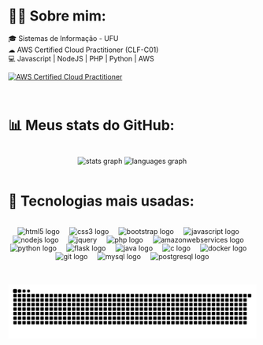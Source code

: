 <!-- imagem header
  <img width=100% src="https://capsule-render.vercel.app/api?type=waving&color=356194&height=120&section=header"/>

<br clear="both">



  mensagem boas-vindas
[![Typing SVG](https://readme-typing-svg.herokuapp.com/?color=4B8EDA&size=38&center=true&vCenter=true&width=1000&lines=Hello+World+!👋+Sou+o+Guilherme+Kameoka;Sejam+bem+vindos+ao+meu+GitHub!)](https://git.io/typing-svg)

<br clear="both">

-->


<!-- sobre mim -->
<div align="left">
<h1>👨‍💻 Sobre mim:</h1>
  
<p>
  🎓 Sistemas de Informação - UFU<br>
   ☁ AWS Certified Cloud Practitioner (CLF-C01)<br>
  💻 Javascript | NodeJS | PHP | Python | AWS <br>
<p></p>

<a href="https://www.credly.com/badges/be5f81b9-98db-4fd6-a034-b57a81815f07/public_url">
<img src="https://images.credly.com/size/680x680/images/00634f82-b07f-4bbd-a6bb-53de397fc3a6/image.png" alt="AWS Certified Cloud Practitioner" style="width: 150px;">
</a>

</p>
</div>


<br clear="both">


<!-- stats GitHub -->
<h1 align="left">📊 Meus stats do GitHub:</h1>

<br clear="both">

<div align="center">
  <img src="https://github-readme-stats.vercel.app/api?username=guilhermekameoka&hide_title=true&hide_rank=false&show_icons=true&include_all_commits=true&count_private=true&disable_animations=false&theme=github_dark&locale=en&hide_border=false&border_color=21262D" height="170" alt="stats graph"/>
  <img src="https://github-readme-stats.vercel.app/api/top-langs?username=guilhermekameoka&locale=en&hide_title=true&layout=compact&card_width=320&langs_count=8&theme=github_dark&hide_border=false&border_color=21262D" height="170" alt="languages graph"/>
</div>

<br clear="both">


<!-- tecnologias -->
<h1 align="left">🔧 Tecnologias mais usadas:</h1>

<br clear="both">

<div align="center">
  <img src="https://cdn.jsdelivr.net/gh/devicons/devicon/icons/html5/html5-original.svg" height="30" alt="html5 logo"/>
  <img width="12"/>
  <img src="https://cdn.jsdelivr.net/gh/devicons/devicon/icons/css3/css3-original.svg" height="30" alt="css3 logo"/>
  <img width="12"/>
  <img src="https://cdn.jsdelivr.net/gh/devicons/devicon/icons/bootstrap/bootstrap-original.svg" height="30" alt="bootstrap logo"/>
  <img width="12"/>  
  <img src="https://cdn.jsdelivr.net/gh/devicons/devicon/icons/javascript/javascript-original.svg" height="30" alt="javascript logo"/>
  <img width="12"/>
  <img src="https://cdn.jsdelivr.net/gh/devicons/devicon@latest/icons/nodejs/nodejs-original-wordmark.svg" height="30" alt="nodejs logo"/>
  <img width="12"/>
  <img src="https://cdn.jsdelivr.net/gh/devicons/devicon/icons/jquery/jquery-plain-wordmark.svg" height=30 alt="jquery"/>
  <img width="12"/>  
  <img src="https://cdn.jsdelivr.net/gh/devicons/devicon/icons/php/php-original.svg" height="30" alt="php logo"/>
  <img width="12"/>
  <img src="https://cdn.jsdelivr.net/gh/devicons/devicon@latest/icons/amazonwebservices/amazonwebservices-original-wordmark.svg" height="30" alt="amazonwebservices logo"/>
  <img width="12"/>
  <img src="https://cdn.jsdelivr.net/gh/devicons/devicon/icons/python/python-original.svg" height="30" alt="python logo"/>
  <img width="12"/>
  <img src="https://cdn.jsdelivr.net/gh/devicons/devicon/icons/flask/flask-original.svg" height="30" alt="flask logo" />
  <img width="12"/>
  <img src="https://cdn.jsdelivr.net/gh/devicons/devicon/icons/java/java-original.svg" height="30" alt="java logo"/>
  <img width="12"/>
  <img src="https://cdn.jsdelivr.net/gh/devicons/devicon/icons/c/c-original.svg" height="30" alt="c logo"/>
  <img width="12"/>
  <img src="https://cdn.jsdelivr.net/gh/devicons/devicon/icons/docker/docker-original.svg" height="30" alt="docker logo"/>
  <img width="12"/>
  <img src="https://cdn.jsdelivr.net/gh/devicons/devicon/icons/git/git-original.svg" height="30" alt="git logo"/>
  <img width="12"/>
  <img src="https://cdn.jsdelivr.net/gh/devicons/devicon/icons/mysql/mysql-original.svg" height="30" alt="mysql logo"/>
  <img width="12"/>
  <img src="https://cdn.jsdelivr.net/gh/devicons/devicon/icons/postgresql/postgresql-original.svg" height="30" alt="postgresql logo"/>
</div>

<br clear="both">


<!-- contato -->
<!--
<h1 align="left">📫 Contato:</h1>

<br clear="both">

<div align="center">
   <a href="https://www.instagram.com/guilhermekameoka/" target="_blank" rel="noreferrer noopener">
    <img src="https://img.shields.io/static/v1?message=Instagram&logo=instagram&label=&color=E4405F&logoColor=white&labelColor=&style=for-the-badge" height="35" alt="instagram logo"  />
  </a>
  
  <a href="https://www.linkedin.com/in/guilherme-kameoka/" target="_blank" rel="noreferrer noopener">
    <img src="https://img.shields.io/static/v1?message=LinkedIn&logo=linkedin&label=&color=0077B5&logoColor=white&labelColor=&style=for-the-badge" height="35" alt="linkedin logo"  />
  </a>

  <a href="mailto:guilhermekameoka.dev@gmail.com" target="_blank" rel="noreferrer noopener">
    <img src="https://img.shields.io/static/v1?message=Gmail&logo=gmail&label=&color=D14836&logoColor=white&labelColor=&style=for-the-badge" height="35" alt="gmail logo"  />
  </a>
  
  <a href="mailto:guilherme.kameoka@outlook.com" target="_blank" rel="noreferrer noopener">
    <img src="https://img.shields.io/static/v1?message=Outlook&logo=microsoft-outlook&label=&color=0078D4&logoColor=white&labelColor=&style=for-the-badge" height="35" alt="microsoft-outlook logo"  />
  </a>
</div>

<br clear="both">
-->


<!-- snake -->
<br clear="both">
<div align="center">
  
![snake svg](https://github.com/guilhermekameoka/guilhermekameoka/blob/output/github-contribution-grid-snake-dark.svg?palette=github-dark)
</div>

<br clear="both">
 
<!-- footer -->
<!-- <img width=100% src="https://capsule-render.vercel.app/api?type=waving&color=356194&height=120&section=footer"/> -->
